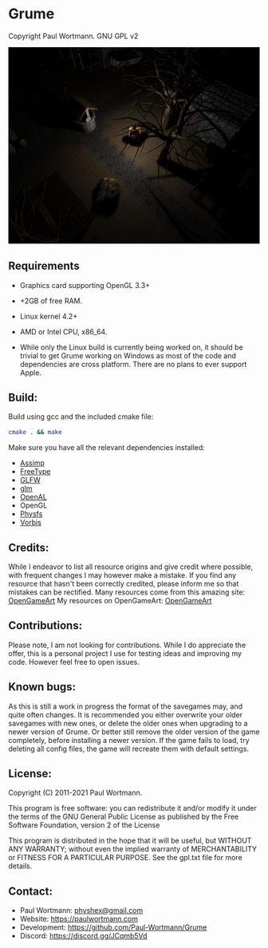 # Grume

Copyright Paul Wortmann. GNU GPL v2

![Grume](https://raw.githubusercontent.com/Paul-Wortmann/Grume/master/screenshots/screenshot_001.png)

## Requirements

- Graphics card supporting OpenGL 3.3+
- +2GB of free RAM.
- Linux kernel 4.2+
- AMD or Intel CPU, x86_64.

- While only the Linux build is currently being worked on, it should be trivial to get Grume working on Windows as most of the code and dependencies are cross platform. There are no plans to ever support Apple.

## Build:

Build using gcc and the included cmake file:
```sh
cmake . && make
```

Make sure you have all the relevant dependencies installed:
- [Assimp](https://www.assimp.org/)
- [FreeType](https://freetype.org//)
- [GLFW](https://www.glfw.org/)
- [glm](https://glm.g-truc.net/)
- [OpenAL](https://openal.org/)
- OpenGL
- [Physfs](https://icculus.org/physfs/)
- [Vorbis](https://xiph.org/vorbis/)

## Credits:

While I endeavor to list all resource origins and give credit where possible, with frequent changes I may however make a mistake.
If you find any resource that hasn't been correctly credited, please inform me so that mistakes can be rectified.
Many resources come from this amazing site: [OpenGameArt](https://opengameart.org) My resources on OpenGameArt: [OpenGameArt](https://opengameart.org/users/paul-wortmann)

## Contributions:

Please note, I am not looking for contributions.
While I do appreciate the offer, this is a personal project I use for testing ideas and improving my code.
However feel free to open issues.

## Known bugs:

As this is still a work in progress the format of the savegames may, and quite often changes.
It is recommended you either overwrite your older savegames with new ones, or delete the older ones when upgrading to a newer version of Grume.
Or better still remove the older version of the game completely, before installing a newer version.
If the game fails to load, try deleting all config files, the game will recreate them with default settings.

## License:

Copyright (C) 2011-2021 Paul Wortmann.

This program is free software: you can redistribute it and/or modify it under
the terms of the GNU General Public License as published by the Free Software
Foundation, version 2 of the License

This program is distributed in the hope that it will be useful, but WITHOUT ANY
WARRANTY; without even the implied warranty of MERCHANTABILITY or FITNESS FOR A
PARTICULAR PURPOSE.  See the gpl.txt file for more details. 

## Contact:

- Paul Wortmann: physhex@gmail.com
- Website:            https://paulwortmann.com
- Development:   https://github.com/Paul-Wortmann/Grume
- Discord:   https://discord.gg/JCqmb5Vd

